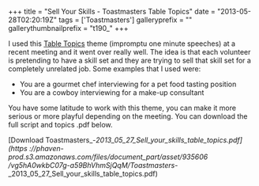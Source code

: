+++
title = "Sell Your Skills - Toastmasters Table Topics"
date = "2013-05-28T02:20:19Z"
tags = ['Toastmasters']
galleryprefix = ""
gallerythumbnailprefix = "t190_"
+++

I used this [Table Topics](http://en.wikipedia.org/wiki/Table_topic "Link:
http://en.wikipedia.org/wiki/Table_topic" ) theme (impromptu one minute
speeches) at a recent meeting and it went over really well. The idea is that
each volunteer is pretending to have a skill set and they are trying to sell
that skill set for a completely unrelated job. Some examples that I used
were:

  * You are a gourmet chef interviewing for a pet food tasting position
  * You are a cowboy interviewing for a make-up consultant

You have some latitude to work with this theme, you can make it more serious
or more playful depending on the meeting. You can download the full script
and topics .pdf below.

[Download Toastmasters_-_2013_05_27_Sell_your_skills_table_topics.pdf](https
://phaven-prod.s3.amazonaws.com/files/document_part/asset/935606
/vg5hA0wkbC07g-a59BhVhmSjQqM/Toastmasters_-
_2013_05_27_Sell_your_skills_table_topics.pdf)

